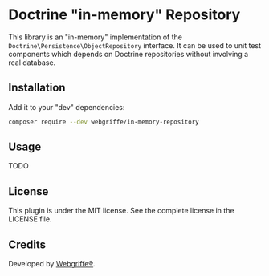 # Doctrine "in-memory" Repository

This library is an "in-memory" implementation of the `Doctrine\Persistence\ObjectRepository` interface.
It can be used to unit test components which depends on Doctrine repositories without involving a real database.

## Installation

Add it to your "dev" dependencies:

```bash
composer require --dev webgriffe/in-memory-repository
```

## Usage

TODO

## License

This plugin is under the MIT license. See the complete license in the LICENSE file.

## Credits

Developed by [Webgriffe®](https://www.webgriffe.com).


